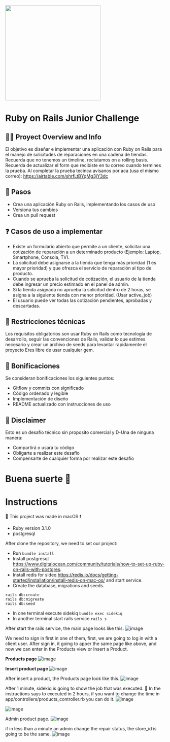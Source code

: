 <img src="[https://getduna.com/svg/duna-logo.svg](https://images.getduna.com/logo-full-deuna.png)" width="300">

# Ruby on Rails Junior Challenge

## 👩‍💻 Proyect Overview and Info

El objetivo es diseñar e implementar una aplicación con Ruby on Rails para el manejo de solicitudes de reparaciones en una cadena de tiendas.
Recuerda que no tenemos un timeline, reclutamos on a rolling basis. Recuerda de actualizar el form que recibiste en tu correo cuando termines la prueba. Al completar la prueba tecinca avisanos por aca (usa el mismo correo): https://airtable.com/shrfLtBYqMg3jY3dc
## 🦶 Pasos

* Crea una aplicación Ruby on Rails, implementando los casos de uso
* Versiona tus cambios
* Crea un pull request

## ❓ Casos de uso a implementar

* Existe un formulario abierto que permite a un cliente, solicitar una cotización de reparación a un determinado producto (Ejemplo: Laptop, Smartphone, Consola, TV).
* La solicitud debe asignarse a la tienda que tenga más prioridad (1 es mayor prioridad) y que ofrezca el servicio de reparación al tipo de producto.
* Cuando se aprueba la solicitud de cotización, el usuario de la tienda debe ingresar un precio estimado en el panel de admin.
* Si la tienda asignada no aprueba la solicitud dentro de 2 horas, se asigna a la siguiente tienda con menor prioridad. (Usar active_job)
* El usuario puede ver todas las cotización pendientes, aprobadas y descartadas.

## 🔑 Restricciones técnicas

Los requisitos obligatorios son usar Ruby on Rails como tecnología de desarrollo, seguir las convenciones de Rails, validar lo que estimes necesario y crear un archivo de seeds para levantar rapidamente el proyecto
Eres libre de usar cualquier gem.

## 🎯 Bonificaciones

Se consideran bonificaciones los siguientes puntos:

* Gitflow y commits con significado
* Código ordenado y legible
* Implementación de diseño
* README actualizado con instrucciones de uso

## 📃 Disclaimer

Esto es un desafío técnico sin proposito comercial y D-Una de ninguna manera:

* Compartirá o usará tu código
* Obligarte a realizar este desafío
* Compensarte de cualquier forma por realizar este desafío

# Buena suerte 🚀

# Instructions

:eyes: This project was made in macOS :heavy_exclamation_mark:

* Ruby version 3.1.0
* postgresql

After clone the repository, we need to set our project:

* Run ```bundle install```
* Install postgresql https://www.digitalocean.com/community/tutorials/how-to-set-up-ruby-on-rails-with-postgres.
* Install redis for sideq https://redis.io/docs/getting-started/installation/install-redis-on-mac-os/ and start service.
* Create the database, migrations and seeds.

```
rails db:create
rails db:migreate
rails db:seed
```

* In one terminal execute sidekiq ```bundle exec sidekiq```
* In another terminal start rails service ```rails s```

After start the rails service, the main page looks like this.
![image](https://user-images.githubusercontent.com/57637591/172052969-70c63ec0-13bc-4aca-996e-0b5ed6c2ec88.png)

We need to sign in first in one of them, first, we are going to log in with a client user.
After sign in, it going to apper the same page like above, and now we can enter in the Products view or Insert a Product.

**Products page**
![image](https://user-images.githubusercontent.com/57637591/172053184-28cd86b6-933a-4cbd-ae0f-c098225ca1a7.png)

**Insert product page**
![image](https://user-images.githubusercontent.com/57637591/172053220-b757ea3a-f271-4fc1-959c-aeb9e4c5db75.png)

After insert a product, the Products page look like this.
![image](https://user-images.githubusercontent.com/57637591/172054729-8d78b1bd-5832-4594-ae47-24913066088c.png)

After 1 minute, sidekiq is going to show the job that was executed.
:eyes: In the instructions says to executed in 2 hours, if you want to change the time in app/controllers/products_controller.rb you can do it.
![image](https://user-images.githubusercontent.com/57637591/172054838-af680c93-f67a-4290-91ec-56c7ddeb3352.png)

![image](https://user-images.githubusercontent.com/57637591/172054893-6d5120ca-4355-4f09-abf8-fea350df4781.png)

Admin product page.
![image](https://user-images.githubusercontent.com/57637591/172055134-b49828d0-6de9-4fad-bdc4-e5af2db14426.png)

if in less than a minute an admin change the repair status, the store_id is going to be the same.
![image](https://user-images.githubusercontent.com/57637591/172055160-4b0074e3-55c4-459d-994b-2ca5678d07fb.png)
